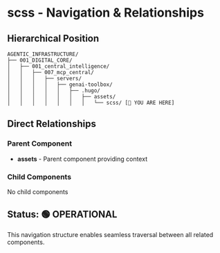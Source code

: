 # scss - Navigation & Relationships

## Hierarchical Position

```
AGENTIC_INFRASTRUCTURE/
├── 001_DIGITAL_CORE/
│   ├── 001_central_intelligence/
│   │   ├── 007_mcp_central/
│   │   │   ├── servers/
│   │   │   │   ├── genai-toolbox/
│   │   │   │   │   ├── .hugo/
│   │   │   │   │   │   ├── assets/
│   │   │   │   │   │   │   └── scss/ [📍 YOU ARE HERE]

```

## Direct Relationships

### Parent Component
- **assets** - Parent component providing context

### Child Components
No child components

## Status: 🟢 OPERATIONAL

This navigation structure enables seamless traversal between all related components.

